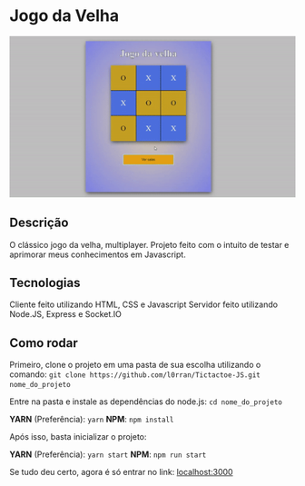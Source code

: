 # Jogo da Velha

![Game Preview](https://raw.githubusercontent.com/l0rran/Tictactoe-JS/main/preview.gif)

## Descrição

O clássico jogo da velha, multiplayer.
Projeto feito com o intuito de testar e aprimorar meus conhecimentos em Javascript.

## Tecnologias

Cliente feito utilizando HTML, CSS e Javascript
Servidor feito utilizando Node.JS, Express e Socket.IO

## Como rodar

Primeiro, clone o projeto em uma pasta de sua escolha utilizando o comando:
`git clone https://github.com/l0rran/Tictactoe-JS.git nome_do_projeto`

Entre na pasta e instale as dependências do node.js:
`cd nome_do_projeto`

**YARN** (Preferência):
`yarn`
**NPM**:
`npm install`

Após isso, basta inicializar o projeto:

**YARN** (Preferência):
`yarn start`
**NPM**:
`npm run start`

Se tudo deu certo, agora é só entrar no link:
[localhost:3000](https://localhost:3000)
